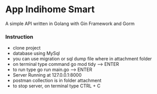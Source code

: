 # App Indihome Smart
A simple API written in Golang with Gin Framework and Gorm 
### Instruction
- clone project
- database using MySql
- you can use migration or sql dump file where in attachment folder
- on terminal type command go mod tidy --> ENTER
- to run type go run main.go --> ENTER
- Server Running at 127.0.0.1:8000
- postman collection is in folder attachment
- to stop server, on terminal type CTRL + C